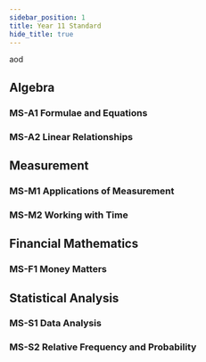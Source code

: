 ```yaml
---
sidebar_position: 1
title: Year 11 Standard
hide_title: true
---
```


<p style={{fontFamily: 'casio' }}>aod</p>

## Algebra

### MS-A1 Formulae and Equations

### MS-A2 Linear Relationships

### 

## Measurement

### MS-M1 Applications of Measurement

### MS-M2 Working with Time

## Financial Mathematics

### MS-F1 Money Matters

## Statistical Analysis

### MS-S1 Data Analysis

### MS-S2 Relative Frequency and Probability